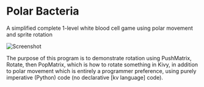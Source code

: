 # Polar Bacteria
A simplified complete 1-level white blood cell game using polar movement and sprite rotation

![Screenshot](https://github.com/expertmm/PolarBacteria/blob/master/screenshot01.png)

The purpose of this program is to demonstrate rotation using PushMatrix, Rotate, then PopMatrix, which is how to rotate something in Kivy, in addition to polar movement which is entirely a programmer preference, using purely imperative (Python) code (no declarative [kv language] code).
